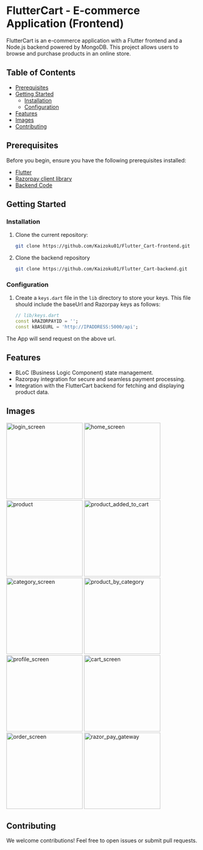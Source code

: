 # FlutterCart - E-commerce Application (Frontend)

FlutterCart is an e-commerce application with a Flutter frontend and a Node.js backend powered by MongoDB. This project allows users to browse and purchase products in an online store.

## Table of Contents

- [Prerequisites](#prerequisites)
- [Getting Started](#getting-started)
  - [Installation](#installation)
  - [Configuration](#configuration)
- [Features](#features)
- [Images](#images)
- [Contributing](#contributing)

## Prerequisites <a name="prerequisites"></a>

Before you begin, ensure you have the following prerequisites installed:

- [Flutter](https://docs.flutter.dev/get-started/install)
- [Razorpay client library](https://pub.dev/packages/razorpay_flutter)
- [Backend Code](https://github.com/Kaizoku01/Flutter_Cart-backend)

## Getting Started <a name="getting-started"></a>

### Installation <a name="installation"></a>


1. Clone the current repository:
   
   ```bash
   git clone https://github.com/Kaizoku01/Flutter_Cart-frontend.git

2. Clone the backend repository

   ```bash
   git clone https://github.com/Kaizoku01/Flutter_Cart-backend.git
   
### Configuration <a name="configuration"></a>

1. Create a `keys.dart` file in the `lib` directory to store your keys. This file should include the baseUrl and Razorpay keys as follows:

   ```dart
   // lib/keys.dart
   const kRAZORPAYID = '';
   const kBASEURL = 'http://IPADDRESS:5000/api'; 

The App will send request on the above url.


## Features <a name="features"></a>
- BLoC (Business Logic Component) state management.
- Razorpay integration for secure and seamless payment processing.
- Integration with the FlutterCart backend for fetching and displaying product data.


## Images <a name="images"></a>
<img src="https://github.com/Kaizoku01/Flutter_Cart-frontend/assets/90988390/ec126c54-e6ad-4c94-a2fb-6615a1b76d8f" alt="login_screen" width="200">
<img src="https://github.com/Kaizoku01/Flutter_Cart-frontend/assets/90988390/bb5f3478-9573-4fbc-b252-075e97c78951" alt="home_screen" width="200">
<img src="https://github.com/Kaizoku01/Flutter_Cart-frontend/assets/90988390/8dc548c2-9a9e-4a06-9282-a7ae4500444b" alt="product" width="200">
<img src="https://github.com/Kaizoku01/Flutter_Cart-frontend/assets/90988390/de8db48d-179d-4305-bf84-7f3ff24cd861" alt="product_added_to_cart" width="200">
<img src="https://github.com/Kaizoku01/Flutter_Cart-frontend/assets/90988390/72195ee0-07d5-477c-b8e1-eff6bee3c8a8" alt="category_screen" width="200">
<img src="https://github.com/Kaizoku01/Flutter_Cart-frontend/assets/90988390/5e6bc9cc-add7-42ef-b883-1c5680eccdd7" alt="product_by_category" width="200"> 
<img src="https://github.com/Kaizoku01/Flutter_Cart-frontend/assets/90988390/399ddfd4-1ef7-4427-86b4-89e37e9acfea" alt="profile_screen" width="200"> 
<img src="https://github.com/Kaizoku01/Flutter_Cart-frontend/assets/90988390/55b8e5bf-aa76-450a-b06c-94492cd5b380" alt="cart_screen" width="200">
<img src="https://github.com/Kaizoku01/Flutter_Cart-frontend/assets/90988390/7633dd26-d866-4f4d-9d45-9ecfebccc51b" alt="order_screen" width="200">
<img src="https://github.com/Kaizoku01/Flutter_Cart-frontend/assets/90988390/18c697a5-0931-49d4-8ec9-13d8e788e615" alt="razor_pay_gateway" width="200"> 


## Contributing <a name="contributing"></a>

We welcome contributions! Feel free to open issues or submit pull requests.
